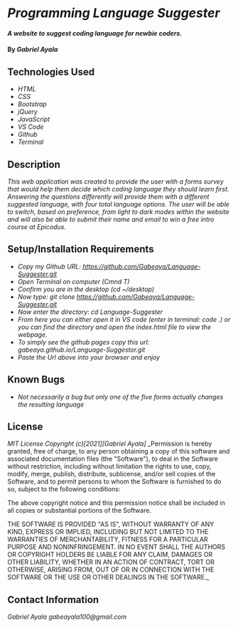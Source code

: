 # _Programming Language Suggester_
#### _A website to suggest coding language for newbie coders._
#### By _**Gabriel Ayala**_
## Technologies Used
* _HTML_
* _CSS_
* _Bootstrap_
* _jQuery_
* _JavaScript_
* _VS Code_
* _Github_
* _Terminal_
## Description
_This web application was created to provide the user with a forms survey that would help them decide which coding language they should learn first. Answering the questions differently will provide them with a different suggested language, with four total language options. The user will be able to switch, based on preference, from light to dark modes within the website and will also be able to submit their name and email to win a free intro course at Epicodus._ 
## Setup/Installation Requirements
* _Copy my Github URL: https://github.com/Gabeaya/Language-Suggester.git_
* _Open Terminal on computer (Cmnd T)_
* _Confirm you are in the desktop (cd ~/desktop)_
* _Now type: git clone https://github.com/Gabeaya/Language-Suggester.git_
* _Now enter the directory: cd Language-Suggester_
* _From here you can either open it in VS code (enter in terminal: code .) or you can find the directory and open the index.html file to view the webpage._
* _To simply see the github pages copy this url: gabeaya.github.io/Language-Suggestor.git_
* _Paste the Url above into your browser and enjoy_

## Known Bugs
* _Not necessarily a bug but only one of the five forms actually changes the resulting language_
## License
_MIT License_
_Copyright (c)[2021][Gabriel Ayala]_
_Permission is hereby granted, free of charge, to any person obtaining a copy of this software and associated documentation files (the "Software"), to deal in the Software without restriction, including without limitation the rights to use, copy, modify, merge, publish, distribute, sublicense, and/or sell copies of the Software, and to permit persons to whom the Software is furnished to do so, subject to the following conditions:

The above copyright notice and this permission notice shall be included in all copies or substantial portions of the Software.

THE SOFTWARE IS PROVIDED "AS IS", WITHOUT WARRANTY OF ANY KIND, EXPRESS OR IMPLIED, INCLUDING BUT NOT LIMITED TO THE WARRANTIES OF MERCHANTABILITY, FITNESS FOR A PARTICULAR PURPOSE AND NONINFRINGEMENT. IN NO EVENT SHALL THE AUTHORS OR COPYRIGHT HOLDERS BE LIABLE FOR ANY CLAIM, DAMAGES OR OTHER LIABILITY, WHETHER IN AN ACTION OF CONTRACT, TORT OR OTHERWISE, ARISING FROM, OUT OF OR IN CONNECTION WITH THE SOFTWARE OR THE USE OR OTHER DEALINGS IN THE SOFTWARE._
## Contact Information
_Gabriel Ayala gabeayala100@gmail.com_



